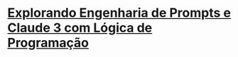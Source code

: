 # [Explorando Engenharia de Prompts e Claude 3 com Lógica de Programação](https://web.dio.me/coding/explorando-engenharia-de-prompts-e-claude-3-com-logica-de-programacao/algorithm/identificando-boas-praticas-de-engenharia-de-prompts)

